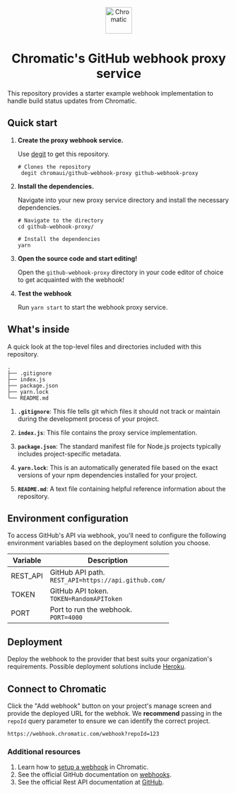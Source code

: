 <p align="center">
  <a href="https://www.chromatic.com/">
    <img alt="Chromatic" src="https://avatars2.githubusercontent.com/u/24584319?s=200&v=4" width="60" />
  </a>
</p>

<h1 align="center">
  Chromatic's GitHub webhook proxy service
</h1>

This repository provides a starter example webhook implementation to handle build status updates from Chromatic.

## Quick start

1.  **Create the proxy webhook service.**

    Use [degit](https://github.com/Rich-Harris/degit) to get this repository.

    ```shell
    # Clones the repository
     degit chromaui/github-webhook-proxy github-webhook-proxy
    ```

1.  **Install the dependencies.**

    Navigate into your new proxy service directory and install the necessary dependencies.

    ```shell
    # Navigate to the directory
    cd github-webhook-proxy/

    # Install the dependencies
    yarn
    ```

1.  **Open the source code and start editing!**

    Open the `github-webhook-proxy` directory in your code editor of choice to get acquainted with the webhook!

1.  **Test the webhook**

    Run `yarn start` to start the webhook proxy service.

## What's inside

A quick look at the top-level files and directories included with this repository.

    .
    ├── .gitignore
    ├── index.js
    ├── package.json
    ├── yarn.lock
    └── README.md

1.  **`.gitignore`**: This file tells git which files it should not track or maintain during the development process of your project.

2.  **`index.js`**: This file contains the proxy service implementation.

3.  **`package.json`**: The standard manifest file for Node.js projects typically includes project-specific metadata.

4.  **`yarn.lock`**: This is an automatically generated file based on the exact versions of your npm dependencies installed for your project.

5.  **`README.md`**: A text file containing helpful reference information about the repository.

## Environment configuration

To access GitHub's API via webhook, you'll need to configure the following environment variables based on the deployment solution you choose.

| Variable | Description                                                       |
| -------- | ----------------------------------------------------------------- |
| REST_API | GitHub API path.<br />`REST_API=https://api.github.com/` <br/> |
| TOKEN    | GitHub API token.<br/> `TOKEN=RandomAPIToken`                     |
| PORT     | Port to run the webhook.<br/> `PORT=4000`                         |

## Deployment

Deploy the webhook to the provider that best suits your organization's requirements. Possible deployment solutions include [Heroku](https://devcenter.heroku.com/articles/deploying-nodejs).

## Connect to Chromatic

Click the "Add webhook" button on your project's manage screen and provide the deployed URL for the webhok. We **recommend** passing in the `repoId` query parameter to ensure we can identify the correct project.

```
https://webhook.chromatic.com/webhook?repoId=123
```

### Additional resources

1. Learn how to [setup a webhook](https://www.chromatic.com/docs/integrations#custom-webhooks) in Chromatic.
2. See the official GitHub documentation on [webhooks](https://docs.github.com/en/developers/webhooks-and-events/webhooks/about-webhooks).
3. See the official Rest API documentation at [GitHub](https://docs.github.com/en/rest).
